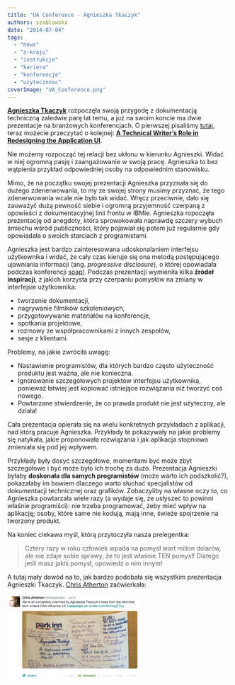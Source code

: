 ```yaml
---
title: "UA Conference - Agnieszka Tkaczyk"
authors: szablowska
date: "2014-07-04"
tags:
  - "news"
  - "z-kraju"
  - "instrukcje"
  - "kariera"
  - "konferencje"
  - "uzytecznosc"
coverImage: "UA_Conference.png"
---
```


[**Agnieszka Tkaczyk**](http://www.uaeurope.com/conference/speakers.html#tkaczyk) rozpoczęła
swoją przygodę z dokumentacją techniczną zaledwie parę lat temu, a już na swoim
koncie ma dwie prezentacje na branżowych konferencjach. O pierwszej
pisaliśmy [tutaj](http://techwriter.pl/soap-technical-communication-conference-relacja/ "soap! technical communication conference – relacja"),
teraz możecie przeczytać o
kolejnej: [**A Technical Writer’s Role in Redesigning the Application UI**](http://www.uaeurope.com/conference/sessions.html#redesignUI).

<!--truncate-->

Nie możemy rozpocząć tej relacji bez ukłonu w kierunku Agnieszki. Widać w niej
ogromną pasję i zaangażowanie w swoją pracę. Agnieszka to bez wątpienia przykład
odpowiedniej osoby na odpowiednim stanowisku.

Mimo, że na początku swojej prezentacji Agnieszka przyznała się do dużego
zdenerwowania, to my ze swojej strony musimy przyznać, że tego zdenerwowania
wcale nie było tak widać. Wręcz przeciwnie, dało się zauważyć dużą pewność
siebie i ogromną przyjemność czerpaną z opowieści z dokumentacyjnej linii frontu
w IBMie. Agnieszka ropoczęła prezentację od anegdoty, która sprowokowała
naprawdę szczery wybuch śmiechu wśród publiczności, który pojawiał się potem już
regularnie gdy opowiadała o swoich starciach z programistami.

Agnieszka jest bardzo zainteresowana udoskonalaniem interfejsu użytkownika i
widać, że cały czas kieruje się ona metodą postępującego ujawniania informacji
(ang. _progressive disclosure_), o której opowiadała podczas konferencji
[soap!](http://techwriter.pl/soap-technical-communication-conference-relacja/).
Podczas prezentacji wymieniła kilka **źródeł inspiracji**, z jakich korzysta
przy czerpaniu pomysłów na zmiany w interfejsie użytkownika:

- tworzenie dokumentacji,
- nagrywanie filmików szkoleniowych,
- przygotowywanie materiałów na konferencje,
- spotkania projektowe,
- rozmowy ze współpracownikami z innych zespołów,
- sesje z klientami.

Problemy, na jakie zwróciła uwagę:

- Nastawienie programistów, dla których bardzo często użyteczność produktu jest
  ważna, ale nie konieczna.
- Ignorowanie szczegółowych projektów interfejsu użytkownika, ponieważ łatwiej
  jest kopiować istniejące rozwiązania niż tworzyć coś nowego.
- Powtarzane stwierdzenie, że co prawda produkt nie jest użyteczny, ale działa!

Cała prezentacja opierała się na wielu konkretnych przykładach z aplikacji, nad
którą pracuje Agnieszka. Przykłady te pokazywały na jakie problemy się natykała,
jakie proponowała rozwiązania i jak aplikacja stopniowo zmieniała się pod jej
wpływem.

Przykłady były dosyć szczegółowe, momentami być może zbyt szczegółowe i być może
było ich trochę za dużo. Prezentacja Agnieszki byłaby **doskonała dla samych
programistów** (może warto ich podszkolić?), pokazałaby im bowiem dlaczego warto
słuchać specjalistów od dokumentacji technicznej oraz grafików. Zobaczyliby na
własne oczy to, co Agnieszka powtarzała wiele razy (a wydaje się, że usłyszeć to
powinni właśnie programiści): nie trzeba programować, żeby mieć wpływ na
aplikację; osoby, które same nie kodują, mają inne, świeże spojrzenie na
tworzony produkt.

Na koniec ciekawa myśl, którą przytoczyła nasza prelegentka:

> Cztery razy w roku człowiek wpada na pomysł wart milion dolarów, ale nie zdaje
> sobie sprawy, że to jest właśnie TEN pomysł! Dlatego jeśli masz jakiś pomysł,
> opowiedz o nim innym!

A tutaj mały dowód na to, jak bardzo podobała się wszystkim prezentacja
Agnieszki Tkaczyk.
[Chris Atherton](http://www.uaeurope.com/conference/speakers.html#atherton)
zaćwierkała:

[![Chris_Atherton_Twitter](images/Chris_Atherton_Twitter-300x192.png)](http://techwriter.pl/wp-content/uploads/2014/07/Chris_Atherton_Twitter.png)
